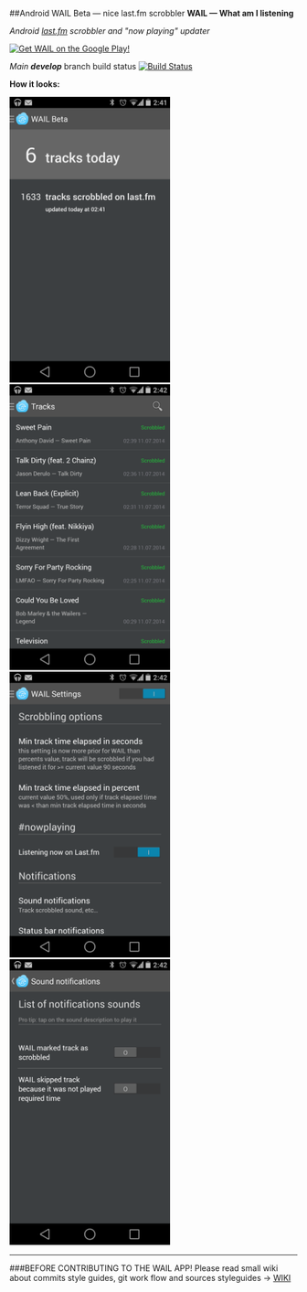 ##Android WAIL Beta — nice last.fm scrobbler
**WAIL — What am I listening** 

*Android [last.fm](http://last.fm) scrobbler and "now playing" updater*

[![Get WAIL on the Google Play!](http://developer.android.com/images/brand/en_generic_rgb_wo_60.png)](https://play.google.com/store/apps/details?id=com.artemzin.android.wail)


*Main* ***develop*** branch build status [![Build Status](http://teamcity.artemzin.com/app/rest/builds/buildType:id:Wail_BuildDevelopBranchAndRunTest/statusIcon)](http://teamcity.artemzin.com/viewType.html?buildTypeId=Wail_BuildDevelopBranchAndRunTest&guest=1)

**How it looks:**

<img src="screenshots/screenshot_1.png" alt="Main screen" height="500px"/>
&nbsp;<img src="screenshots/screenshot_2.png" alt="Captured tracks list" height="500px"/>
<img src="screenshots/screenshot_3.png" alt="Settings screen" height="500px"/>
&nbsp;<img src="screenshots/screenshot_4.png" alt="Sound notifications" height="500px"/>

-------------------
###BEFORE CONTRIBUTING TO THE WAIL APP!
Please read small wiki about commits style guides, git work flow and sources styleguides -> [WIKI](https://github.com/artem-zinnatullin/android-wail-app/wiki)  
